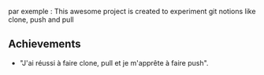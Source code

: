 par exemple : This awesome project is created to experiment git notions like clone, push and pull


## Achievements
- "J'ai réussi à faire clone, pull et je m'apprête à faire push".
